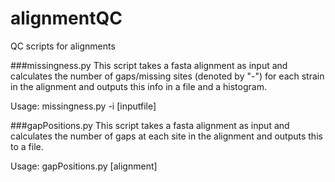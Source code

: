 # alignmentQC
QC scripts for alignments

###missingness.py
This script takes a fasta alignment as input and calculates the number
of gaps/missing sites (denoted by "-") for each strain in the alignment
and outputs this info in a file and a histogram.

Usage: missingness.py -i [inputfile]

###gapPositions.py
This script takes a fasta alignment as input and calculates the number of
gaps at each site in the alignment and outputs this to a file.

Usage: gapPositions.py [alignment]
